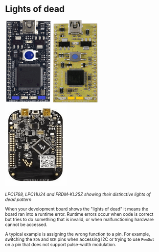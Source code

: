 # Lights of dead

![LPC1768 Lights of dead](../Debugging/Images/lights1.gif)    ![LPC11U24 Lights of dead](../Debugging/Images/lights2.gif)    ![FRMD-KL25Z Lights of dead](../Debugging/Images/lights3.gif)

*LPC1768, LPC11U24 and FRDM-KL25Z showing their distinctive lights of dead pattern*

When your development board shows the "lights of dead" it means the board ran into a runtime error. Runtime errors occur when code is correct but tries to do something that is invalid, or when malfunctioning hardware cannot be accessed.

A typical example is assigning the wrong function to a pin. For example, switching the `SDA` and `SCK` pins when accessing I2C or trying to use `PwmOut` on a pin that does not support pulse-width modulation.